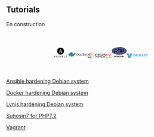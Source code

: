 Tutorials
----------------------------------------

En construction

<p align="center" style="margin: 50px"
><img src="/files/ansible.png" height="10%" width="10%"/><img src="/files/docker.png" height="13%" width="13%"/><img src="/files/lynis.png" height="16%" width="16%"/><img src="/files/suhosin.jpeg" height="10%" width="10%"/><img src="/files/vagrant.png" height="14%" width="14%"/></p>

<a href="https://github.com/Ne0Lux-C1Ph3r/Tutorials_Hardening_Debian_System/blob/master/Ansible/index.md" target="_blank">Ansible hardening Debian system</a>

<a href="https://github.com/Ne0Lux-C1Ph3r/Tutorials_Hardening_Debian_System/blob/master/Docker/index.md" target="_blank">Docker hardening Debian system</a>                                               

<a href="https://github.com/Ne0Lux-C1Ph3r/Tutorials_Hardening_Debian_System/blob/master/Lynis/index.md" target="_blank">Lynis hardening Debian system</a>                                                

<a href="https://github.com/Ne0Lux-C1Ph3r/Tutorials_Hardening_Debian_System/blob/master/Suhosin7/index.md" target="_blank">Suhosin7 for PHP7.2</a>                                                          

<a href="https://github.com/Ne0Lux-C1Ph3r/Tutorials_Hardening_Debian_System/blob/master/Vagrant/index.md" target="_blank">Vagrant</a>                                              

``` shell

```
